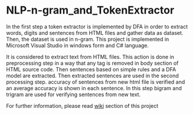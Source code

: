 # NLP-n-gram_and_TokenExtractor
In the first step a token extractor is implemented by DFA in order to extract words, digits and sentences from HTML files and gather data as dataset. Then, the dataset is used in n-gram.
This project is implemented in Microsoft Visual Studio in windows form and C# language.

It is considered to extract text from HTML files. This action is done in preprocessing step in a way that any tag is removed in body section of HTML source code. Then sentences based on simple rules and a DFA model are extracted. Then extracted sentences are used in the second processing step. accuracy of sentences from new html file is verified and an average accuracy is shown in each sentence. In this step bigram and trigram are used for verifying sentences from new text.

For further information, please read [wiki](https://github.com/mortezamg63/NLP-n-gram_and_TokenExtractor/wiki/Preprocessing--%5C--Extracting-Tokens) section of this project
